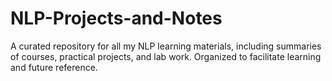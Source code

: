 # NLP-Projects-and-Notes
A curated repository for all my NLP learning materials, including summaries of courses, practical projects, and lab work. Organized to facilitate learning and future reference.
